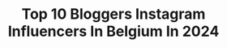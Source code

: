 ---
title: Top 10 Bloggers Instagram Influencers In Belgium In 2024
description: >-
  Find top bloggers Instagram influencers in Belgium in 2024. Most popular hashtags: #ootd #blogger #belgium #fashionblogger.
platform: Instagram
hits: 33
text_top: Analyze the best Instagram influencers on inBeat.
text_bottom: Our platform has 33 Instagram influencers like this in Belgium for you to collaborate.
profiles:
  - username: "laura.oliveiragranja"
    fullname: >-
      𝐿𝑎𝑢𝑟𝑎 𝑂𝑙𝑖𝑣𝑒𝑖𝑟𝑎 𝐺𝑟𝑎𝑛𝑗𝑎
    bio: >-
      Freelance Model | Fashion & Lifestyle Blogger | Personal Trainer @gofitwithlaura
    location: "Belgium"
    followers: 18411
    engagement: 345
    commentsToLikes: 0.042292
    id: ck6txv5tn019a0j71dktpndhx
    verified: false
    hashtags: "#outfitinspiration, #hkmambassador, #ootn, #blogger"
  - username: "veroniquedekock"
    fullname: >-
      Veronique De Kock-Goossens🎀
    bio: >-
      🇧🇪 blogger / influencer 🎤 presenter / 💃🏼 model 💍 married / mom of 2 ♥️ 🫧TikTok:Veroniquedekock 💎 shop ➡ www.1995byVero. @monte_mayor_house 🏠
    location: "Belgium"
    followers: 141098
    engagement: 218
    commentsToLikes: 0.027423
    id: ck5zp7ohss5b20i14vy48iz4p
    verified: true
    hashtags: "#1995byvero, #webshop, #brasschaat, #newcollection"
  - username: "tellementlui"
    fullname: >-
      Tellementlui
    bio: >-
      (LUI)GI,Men's Fashion blogger Since 2012 🇧🇪> #belgianinfluencer 🖋> collaboration mistertellementlui@gmail.com #FOREVERYOUNG
    location: "Belgium"
    followers: 60033
    engagement: 112
    commentsToLikes: 0.009290
    id: ck0tt0plz0niw0i19ophwkvva
    verified: false
    hashtags: "#menstyle, #belgique, #blogger, #gayboy"
  - username: "ismaelamur"
    fullname: >-
      Isma M.
    bio: >-
      Living the life that I’ve imagined. Cagliari/Brussels. London School of Economics ‘16. Not a blogger, this is my life diary.
    location: "Belgium"
    followers: 28783
    engagement: 11
    commentsToLikes: 0.002120
    id: ckap0fllsq26y0i78jtcabx72
    verified: false
    hashtags: "#summeraesthetic, #europeansummer, #italianstyle, #vintageinspired"
  - username: "thewildgirlblog"
    fullname: >-
      VANESSA  🐯 THEWILDGIRL
    bio: >-
      • Belgian blogger since 2012 ► Founder @thewildgirlshop • 📍#Brussels ► Use #thewildreality to tell the truth behind your IG pics 🦖
    location: "Belgium"
    followers: 27468
    engagement: 244
    commentsToLikes: 0.089060
    id: ck5bx0286mqxs0i11mobytskr
    verified: false
    hashtags: "#dashbelgium, #lookdujour, #ad, #ootd"
  - username: "durmazznazlii"
    fullname: >-
      Nazli Durmaz
    bio: >-
      Coffee Blogger ☕️ Brussels / Belgium 🇧🇪 Dm > @durmazznazlii ⬅️ Lover ❤️ of #coffee (&nature) ☘️
    location: "Belgium"
    followers: 4958
    engagement: 154
    commentsToLikes: 0.028208
    id: ck9wgkoi0tu8f0j78a87mpgj9
    verified: false
    hashtags: "#naturephotography, #coffeeaddict, #coffeebreak, #brussels"
  - username: "ella_fairytale"
    fullname: >-
      Anca Moraru
    bio: >-
      🇷🇴Blogger since 2016 ✍Autor @literpress 🌈Welcome to my Fairytale!🦄 📧fairytaleingeras@gmail.com
    location: "Belgium"
    followers: 16474
    engagement: 234
    commentsToLikes: 0.426013
    id: ck0vva5e2o8240i19rlegpkyj
    verified: false
    hashtags: "#discoverunder17k, #skincareroutine, #yvesrocher, #goodvibesonly"
  - username: "juliekerckaert"
    fullname: >-
      Julie 🌸
    bio: >-
      💭 Frankly, my dear, I don't give a damn. 🎓 PhD Researcher at Ghent University • Master of Laws ✨ Made in Belgium 📷 @jk.arw
    location: "Belgium"
    followers: 7021
    engagement: 1708
    commentsToLikes: 0.057422
    id: ckaosf4hxrcko0i78ihpv0u3r
    verified: false
    hashtags: "#nikonphoto, #90saesthetic, #flowers, #brunette"
  - username: "sophyfantasy"
    fullname: >-
      ♡  S O P H I E  ♡
    bio: >-
      + Madame Fente pour les intimes + Liégeoise d’adoption + sophie.duchene@hotmail.be + 0896.755.397 / 72, rue Coenraets - Bruxelles
    location: "Belgium"
    followers: 8388
    engagement: 284
    commentsToLikes: 0.030970
    id: ck0tvlg5abv4k0i19mwa4mmby
    verified: false
    hashtags: "#sun, #aesthetic, #wintervibes, #publicit"
  - username: "silkeblogs"
    fullname: >-
      Silke De Backer
    bio: >-
      📍 Belgium 🧵 Eigenaar @stoffenboetiek & @laceitup.be
    location: "Belgium"
    followers: 81963
    engagement: 25
    commentsToLikes: 0.147194
    id: ck0vzme0w9tdk0i19flfy2ds9
    verified: false
    hashtags: "#naaieniship, #happy, #handmade, #outfitoftheday"
---